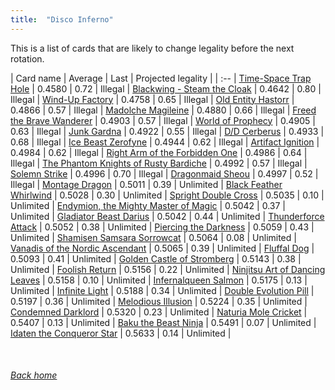 ```yaml
---
title:  "Disco Inferno"
---
```


This is a list of cards that are likely to change legality before the next rotation.

| Card name | Average | Last | Projected legality |
| :-- |
[Time-Space Trap Hole](https://db.ygoprodeck.com/card/?search=Time-Space%20Trap%20Hole) | 0.4580 | 0.72 | Illegal |
[Blackwing - Steam the Cloak](https://db.ygoprodeck.com/card/?search=Blackwing%20-%20Steam%20the%20Cloak) | 0.4642 | 0.80 | Illegal |
[Wind-Up Factory](https://db.ygoprodeck.com/card/?search=Wind-Up%20Factory) | 0.4758 | 0.65 | Illegal |
[Old Entity Hastorr](https://db.ygoprodeck.com/card/?search=Old%20Entity%20Hastorr) | 0.4866 | 0.57 | Illegal |
[Madolche Magileine](https://db.ygoprodeck.com/card/?search=Madolche%20Magileine) | 0.4880 | 0.66 | Illegal |
[Freed the Brave Wanderer](https://db.ygoprodeck.com/card/?search=Freed%20the%20Brave%20Wanderer) | 0.4903 | 0.57 | Illegal |
[World of Prophecy](https://db.ygoprodeck.com/card/?search=World%20of%20Prophecy) | 0.4905 | 0.63 | Illegal |
[Junk Gardna](https://db.ygoprodeck.com/card/?search=Junk%20Gardna) | 0.4922 | 0.55 | Illegal |
[D/D Cerberus](https://db.ygoprodeck.com/card/?search=D/D%20Cerberus) | 0.4933 | 0.68 | Illegal |
[Ice Beast Zerofyne](https://db.ygoprodeck.com/card/?search=Ice%20Beast%20Zerofyne) | 0.4944 | 0.62 | Illegal |
[Artifact Ignition](https://db.ygoprodeck.com/card/?search=Artifact%20Ignition) | 0.4984 | 0.62 | Illegal |
[Right Arm of the Forbidden One](https://db.ygoprodeck.com/card/?search=Right%20Arm%20of%20the%20Forbidden%20One) | 0.4986 | 0.64 | Illegal |
[The Phantom Knights of Rusty Bardiche](https://db.ygoprodeck.com/card/?search=The%20Phantom%20Knights%20of%20Rusty%20Bardiche) | 0.4992 | 0.57 | Illegal |
[Solemn Strike](https://db.ygoprodeck.com/card/?search=Solemn%20Strike) | 0.4996 | 0.70 | Illegal |
[Dragonmaid Sheou](https://db.ygoprodeck.com/card/?search=Dragonmaid%20Sheou) | 0.4997 | 0.52 | Illegal |
[Montage Dragon](https://db.ygoprodeck.com/card/?search=Montage%20Dragon) | 0.5011 | 0.39 | Unlimited |
[Black Feather Whirlwind](https://db.ygoprodeck.com/card/?search=Black%20Feather%20Whirlwind) | 0.5028 | 0.30 | Unlimited |
[Spright Double Cross](https://db.ygoprodeck.com/card/?search=Spright%20Double%20Cross) | 0.5035 | 0.10 | Unlimited |
[Endymion, the Mighty Master of Magic](https://db.ygoprodeck.com/card/?search=Endymion,%20the%20Mighty%20Master%20of%20Magic) | 0.5042 | 0.37 | Unlimited |
[Gladiator Beast Darius](https://db.ygoprodeck.com/card/?search=Gladiator%20Beast%20Darius) | 0.5042 | 0.44 | Unlimited |
[Thunderforce Attack](https://db.ygoprodeck.com/card/?search=Thunderforce%20Attack) | 0.5052 | 0.38 | Unlimited |
[Piercing the Darkness](https://db.ygoprodeck.com/card/?search=Piercing%20the%20Darkness) | 0.5059 | 0.43 | Unlimited |
[Shamisen Samsara Sorrowcat](https://db.ygoprodeck.com/card/?search=Shamisen%20Samsara%20Sorrowcat) | 0.5064 | 0.08 | Unlimited |
[Vanadis of the Nordic Ascendant](https://db.ygoprodeck.com/card/?search=Vanadis%20of%20the%20Nordic%20Ascendant) | 0.5065 | 0.39 | Unlimited |
[Fluffal Dog](https://db.ygoprodeck.com/card/?search=Fluffal%20Dog) | 0.5093 | 0.41 | Unlimited |
[Golden Castle of Stromberg](https://db.ygoprodeck.com/card/?search=Golden%20Castle%20of%20Stromberg) | 0.5143 | 0.38 | Unlimited |
[Foolish Return](https://db.ygoprodeck.com/card/?search=Foolish%20Return) | 0.5156 | 0.22 | Unlimited |
[Ninjitsu Art of Dancing Leaves](https://db.ygoprodeck.com/card/?search=Ninjitsu%20Art%20of%20Dancing%20Leaves) | 0.5158 | 0.10 | Unlimited |
[Infernalqueen Salmon](https://db.ygoprodeck.com/card/?search=Infernalqueen%20Salmon) | 0.5175 | 0.13 | Unlimited |
[Infinite Light](https://db.ygoprodeck.com/card/?search=Infinite%20Light) | 0.5188 | 0.34 | Unlimited |
[Double Evolution Pill](https://db.ygoprodeck.com/card/?search=Double%20Evolution%20Pill) | 0.5197 | 0.36 | Unlimited |
[Melodious Illusion](https://db.ygoprodeck.com/card/?search=Melodious%20Illusion) | 0.5224 | 0.35 | Unlimited |
[Condemned Darklord](https://db.ygoprodeck.com/card/?search=Condemned%20Darklord) | 0.5320 | 0.23 | Unlimited |
[Naturia Mole Cricket](https://db.ygoprodeck.com/card/?search=Naturia%20Mole%20Cricket) | 0.5407 | 0.13 | Unlimited |
[Baku the Beast Ninja](https://db.ygoprodeck.com/card/?search=Baku%20the%20Beast%20Ninja) | 0.5491 | 0.07 | Unlimited |
[Idaten the Conqueror Star](https://db.ygoprodeck.com/card/?search=Idaten%20the%20Conqueror%20Star) | 0.5633 | 0.14 | Unlimited |

<br>

###### [Back home](index)